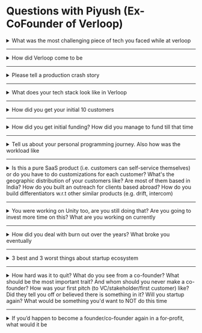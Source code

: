 # Questions with Piyush (Ex-CoFounder of Verloop)

<details>

<summary>What was the most challenging piece of tech you faced while at verloop</summary>

- Challenging conceptually: The in house MQ(Message Queue).
- Challenging to make maintainable: the bot framework.
- Challenging to debug outside of Machine Learning: Message drops between Go's SockJS implementation with the SockJS client.
- Challenging to keep scaling through the years: The Nodejs monolith we started with.

I guess the ML team would call dibs on the most challenging overall.

</details>

---

<details>

<summary>How did Verloop come to be</summary>

**Short version**: After MagicX (B2C concierge bots) shut, investors had some left over money and asked us to play with it, we did and it clicked.

**Long-ish story**: The initial story of GoDeliver is kind of [here](https://www.reddit.com/r/india/comments/2x3fy1/mostlyrant_semiselfpromotion_the_last_straw_np/). We eventually realised that ops is not something we could deal with and unit economics would just not work. We were very naive when we started.
Eventually, Gaurav met Pratyush and MagicTiger (B2C concierge humans) aquihired us, didn't work. Pivoted to MagicX (B2C concierge bots)
MagicX didn't work on multiple fronts. Mostly one big name competitor screwed big time and the hype cycle of entire space suddenly dried up. In general investors did not want to get into the B2C side.
We learnt a lot from it though. Among other things, we figured that utility of bots was somewhat there, distribution was a bitch and it wouldn't work in B2C.
So we figured we could build a bot platform for other businesses to automate part of their L1 support. They already had the problem and the distribution, our solution could cut their costs down and add a lot of consistency/timezone cover.
Some investors were kinda iffy and wanted us to become India dev center of their friends, we declined and gave this a shot, it worked

</details>

---

<details>

<summary>Please tell a production crash story</summary>

The most fun crash was when our bot and a WhatsApp business account's auto-responder started talking to each other. We didn't have rate limit at the time.
It was a long distance snowballing infinite loop of messages.
Each message from WhatsApp would produce 2 messages from our bot. So with each iteration, the number of messages would double. [We crashed within minutes](https://youtu.be/jZu050yHZ8w?t=174)!

</details>

---

<details>

<summary>What does your tech stack look like in Verloop</summary>

Google Compute VMs + CloudSQL + GKE (Terraform, scripts, duct tape and hope)
RabbitMQ/Cloud PubSub (config on our deployment manager + wild west)
Most new services are in Go. Some old services are in Python. Most of Machine Learning is in Python, a little bit in haskell and some C++.
And there's a monolith that's slowly being broken into microservices

</details>

---

<details>

<summary>How did you get your initial 10 customers</summary>

Gaurav(Founder of Verloop) would have a much better answer to this than me.
He transformed from an engineer/product guy to a salesman within the span of a few months and made the magic happen!
The network he built on his own + investor connects + lots of travel and meetings later, we got our first real customer.
I don't think he considers any customer we get today less special than the ones we got back then.

</details>

---

<details>

<summary>How did you get initial funding? How did you manage to fund till that time</summary>

After MagicX shut down, there was still a little money left in the bank.
That's what we ran on.

For long answer check the above question on verloop starting.

</details>

---

<details>

<summary>Tell us about your personal programming journey. Also how was the workload like</summary>

For workload, I kept trying to make it low/consistent for others by piling on things on myself. Terrible decision, I should have delegated way more.

My 11th grade tutor had made his tutorial's site on Geocities. I asked him how he'd done it, as if it were magic. He introduced me to HTML.
The internet cafe I used to go to surf at, they were also the local cable TV operators. They wanted to build a local news site. I built a static one for them that I would update every morning by hand. Someone on yahoo chat forums told me that they'd just made a bunch of money with this thing called PHP. I was running out of "aashirvaad money" so I thought I could learn it and make money myself. My dad, like the typical Indian father, had threatened to throw me out when I turned 18, so somehow in the teenage brain of mine, it sounded like a viable thing to do in case my father did follow through
I went to the local bookstore and asked him to get a book on PHP. Used that book to teach myself PHP in the internet cafe.
Made a bet with the cafe guy that I could automate the cricket scoreboard, they bet that they'd give me free unlimited internet access if I could pull it off. I won :D
Found this site called `getafreelancer.com` (which eventually turned to shit and became `freelancer.com`). [This is me](https://www.freelancer.com/u/xuberance).

Since then, most of my learning has been "I need this, what tool can I use to get it done" or "the software I need to work with uses X, let me learn it".
Through freelance projects, learnt Ruby on Rails and AngularJS (back when jQuery and backbone were the only other things that existed)
Picked up Python for GoDeliver because we figured ML would need to be in Python and it would be easier to have the entire stack in Python. Picked up Ansible around the time we moved to MagicTiger. Learnt Go towards the end of MagicX/early Verloop.
Since our ops genius had left the company, I moved us to easier to manage and understand Kubernetes (GKE), Terraform etc came later.
Got deeper into messaging, consensus and distributed systems in general over the course of Verloop.
Still haven't learnt jack about ML though. Might learn this year.

</details>

---

<details>

<summary>Is this a pure SaaS product (i.e. customers can self-service themselves) or do you have to do customizations for each customer? What's the geographic distribution of your customers like? Are most of them based in India? How do you built an outreach for clients based abroad? How do you build differentiators w.r.t other similar products (e.g. drift, intercom)</summary>

> Is this a pure SaaS product

Yes and no.

The core offering was self-serve. You can integrate on your own and do whatever you want with it. But the low end of the market was not our target.
When I'd left, some were purely self-serve. For some, there's some work in the initial onboarding. Helping them make their bot flow and such.
For the bigger ones, we had a team that would help with integrations with their APIs.
The strategy was to build things that work and help customers irrespective of being pure SaaS or not, learn and keep making the SaaS part wider over time, then go partnered vendors route like Salesforce etc.

> What's the geographic distribution of your customers like?

India and MENA were the main ones. We'd just started building presence in SEA when corona hit and those companies had to slow/halt operations for a while. I am not sure how the distribution looks like now.

> How do you built an outreach for clients based abroad?

Gaurav would know to answer this better. The short answer is, build and work the network

> How do you build differentiators w.r.t other similar products

The answer to this keeps changing over time. Last I knew, our main differentiator was that our bots were a lot more capable than those.
Much better and deeper support, premium pricing.

</details>

---

<details>

<summary>You were working on Unity too, are you still doing that? Are you going to invest more time on this? What are you working on currently</summary>

I did for [github game](https://github.com/ofpiyush/EcoFighter) off 2018!
Silly game made in a month.
But that was probably the first time I acknowledged that environment has an issue that needs addressing.

> Are you going to invest more time on this?

I might make games for fun, haven't given it a serious thought to be honest.

> What are you working on currently?

Right now I am working on myself, recovering from the mental and emotional burnout. Becoming more resilient I guess :)
Outside of self, learning more about climate change and sustainability, weighing solutions there.
The last couple of weeks, I've felt much better than before. If this continues, I'll start looking for work soon I guess, in OSS and/or climate change!

</details>

---

<details>

<summary>How did you deal with burn out over the years? What broke you eventually</summary>

Whenever I felt very stressed out, I would take a breather. Sometimes just for a few moments, sometimes a day off.
After the first couple of years, I stopped pushing myself on weekends and late nights.
I listened to music more. Weekends, I would go for movies or something relaxing.
When things would get really bad, a long cuddle fest helped a lot
Then it kept getting progressively worse.
Last year, I started smoking again.
Then I started spending emotional energy on it, "this is my baby", "I owe it to the people to give them my best".
Then came negotiation with self, "let me see how far I can keep stretching, this wil feel great in the long run when I get better at it"
Eventually I ran out of emotional energy, most of my day was spent on doing things I didn't enjoy.
At first I would tell myself "oh I don't like it because I'm terrible at it" but then I started getting the hang of it and still didn't like it.
One colleague was going through terrible time and I found myself saying to myself, "well, what can I do. Life is hard for everyone, some eggs will get broken along the way"
That was the big reality check. "This is not the person I wanted to become."
The final straw was something I am not prepared to share yet. But I don't think the final straw alone would have made me leave.

</details>

---

<details>

<summary>3 best and 3 worst things about startup ecosystem</summary>

I am not big into the 'ecosystem' to be honest.
I can speak of things I've seen in trends and personally.

**Best**:

- You get a shot at changing lives.
- You work in an extremely high trust environment.
- You go through near death experience on a regular basis. As a result, you learn a lot about the world and yourself.

**Worst**:

- You go through near death experience on a regular basis. As a result, you learn a lot about the world and yourself.
- The whole game is very rigged on multiple fronts. Venture backed, next unicorn, infinite expectation on growth at the cost of everything else is the only kind we truly call 'startup' anymore.

> If I may ask further, what do you mean by game being rigged?

Value to customer is a much smaller part of a successful business than capital.
Once you've entered the investment cycle, you're always at the whim of the VC, at least in India.
Your competitors do unethical things, you are at a massive disadvantage if you do not.

> Everything seems like Silicon Valley season to me

Not watched the show, from the clips I've seen. Reality is way more chaotic and way less funny

> Silicon valley isn't funny either. :P

</details>

---

<details>

<summary>How hard was it to quit? What do you see from a co-founder? What should be the most important trait? And whom should you never make a co-founder? How was your first pitch (to VC/stakeholder/first customer) like? Did they tell you off or believed there is something in it? Will you startup again? What would be something you'd want to NOT do this time</summary>

**Very**. When we'd started Verloop, I'd said to myself that I'd see this through till the end. In some respects, I did, I guess.

**Trust and comprehension**. The amount of shit you'll go through over the course of the company. If I can't trust someone with my life, I can't work with them.
After MagicX, I pitched for more of an API aggregator approach. I was promptly shot down. Gaurav then pitched the B2B bot platform and it worked.

**I don't know yet**. If I were to, I'd probably do a section 8 company next. I'll probably not make a VC backed company unless I absolutely need to.

> What did you do after quitting?

Slept a bunch, cried a bunch, ate a bunch, went completely offline as much as I could.
Tried CBT thanks to a co-worker's advice. That helped a lot.
In parallel, started looking at climate change to get a broad idea. Dug slightly deeper into some areas. Looked at OSS projects as well.
Looked back at various things that happened and tried to deal with them.

> Other than sigh of relief? How has life been? Fast? Slow?

Healthier. Especially mentally. I'm now learning things that would have really helped 2-3 years ago!
I'm still catching up to life that I wasn't paying attention to while chasing the butterfly!

</details>

---

<details>

<summary>If you’d happen to become a founder/co-founder again in a for-profit, what would it be</summary>

Something around climate change/sustainability probably.
Some ideas I'm thinking of:

- Plant trees or putting up solar panels with CSR money.
- Launch an ad network which only allows sustainable products. As a matter of fact, you can kind of do that with any existing business model. Add sustainable as one restriction. You'll get better PR for some effort in curation.
  As long as you can find a business model where the delta in cost of customer acquisition can cover the additional effort you need to put in, it's like any other business. If you don't have VC breathing down to ooze every last rupee out of the business, you can do it for smaller margins and live/grow.

> Why did you leave

The one I usually give out in public is that I burnt out and left.
But to be honest there were multiple reasons, still not sure of their relative weight.
Part of it was emotional exhaustion, part was that I hadn't done things I like in a long time, only things that were necessary.
Part of it was that I wanted to do something more meaningful.
Then there are reasons that I am not comfortable sharing yet.
It's... complicated?

Verloop is very dear to my heart, and it felt more like walking out of a deep and long term relationship than quitting a job.

> Are you planning to move to sustainable.business?

I am not really planning anything yet. Just healing and trying to figure what I want to be in life.
Right now the overwhelming feeling is that I'd like to be an IC working in OSS and/or in climate change. If IC isn't possible, maybe I'll become a consultant and try opening a section 8 company. plans upon plans, backups upon backups

> Did you earn a lot of money?

No, I was at 50% paycut by market standards and I lost a big chunk of my stocks when I quit. Depending on how those stocks do, I'd have either lost money or made a little.
But that's way too much into the future. Right now, I'm just sad about the amount of tax I'll have to pay on the stock options that I need to exercise!

> Was that money worth spending X years of your life?

Not really, but then money was not the primary goal.
When we started, I wanted to chase an idea. Over time it changed to many things: work with some scale, learn a little about business, build a company I'd like to work with, give people a good work life balance, make a difference in the world, just be an IC.
Some panned out, some I gave up on, some are still ongoing.

> What is your advice for someone who is bored of it and has already put some years of his life into it but do not find it fascinating enough?

I am not sure what they've put their lives into. Maybe change? I can't say without knowing more. DM me if you want to talk.

---
